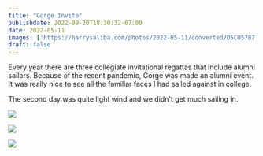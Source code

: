 ```yaml
---
title: "Gorge Invite"
publishdate: 2022-09-20T18:30:32-07:00
date: 2022-05-11
images: ['https://harrysaliba.com/photos/2022-05-11/converted/DSC05787.jpg']
draft: false
---
```


Every year there are three collegiate invitational regattas that include alumni sailors.  Because of the recent pandemic, Gorge was made an alumni event.  It was really nice to see all the familiar faces I had sailed against in college.

The second day was quite light wind and we didn't get much sailing in.

![](https://harrysaliba.com/photos/2022-05-11/converted/DSC05787.jpg)

![](https://harrysaliba.com/photos/2022-05-11/converted/DSC05789.jpg)

![](https://harrysaliba.com/photos/2022-05-11/converted/DSC05795.jpg)